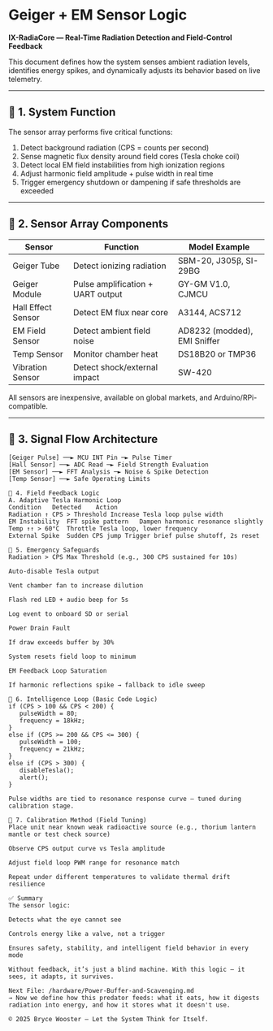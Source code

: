 # Geiger + EM Sensor Logic  
**IX-RadiaCore — Real-Time Radiation Detection and Field-Control Feedback**

This document defines how the system senses ambient radiation levels, identifies energy spikes, and dynamically adjusts its behavior based on live telemetry.

---

## 🧠 1. System Function

The sensor array performs five critical functions:

1. Detect background radiation (CPS = counts per second)
2. Sense magnetic flux density around field cores (Tesla choke coil)
3. Detect local EM field instabilities from high ionization regions
4. Adjust harmonic field amplitude + pulse width in real time
5. Trigger emergency shutdown or dampening if safe thresholds are exceeded

---

## 📡 2. Sensor Array Components

| Sensor | Function | Model Example |
|--------|----------|---------------|
| Geiger Tube | Detect ionizing radiation | SBM-20, J305β, SI-29BG |
| Geiger Module | Pulse amplification + UART output | GY-GM V1.0, CJMCU |
| Hall Effect Sensor | Detect EM flux near core | A3144, ACS712 |
| EM Field Sensor | Detect ambient field noise | AD8232 (modded), EMI Sniffer |
| Temp Sensor | Monitor chamber heat | DS18B20 or TMP36 |
| Vibration Sensor | Detect shock/external impact | SW-420 |

All sensors are inexpensive, available on global markets, and Arduino/RPi-compatible.

---

## 🔄 3. Signal Flow Architecture

```plaintext
[Geiger Pulse] ──► MCU INT Pin ─► Pulse Timer  
[Hall Sensor] ──► ADC Read ─► Field Strength Evaluation  
[EM Sensor] ──► FFT Analysis ─► Noise & Spike Detection  
[Temp Sensor] ──► Safe Operating Limits  

🧬 4. Field Feedback Logic
A. Adaptive Tesla Harmonic Loop
Condition	Detected	Action
Radiation ↑	CPS > Threshold	Increase Tesla loop pulse width
EM Instability	FFT spike pattern	Dampen harmonic resonance slightly
Temp ↑↑	> 60°C	Throttle Tesla loop, lower frequency
External Spike	Sudden CPS jump	Trigger brief pulse shutoff, 2s reset

🛑 5. Emergency Safeguards
Radiation > CPS Max Threshold (e.g., 300 CPS sustained for 10s)

Auto-disable Tesla output

Vent chamber fan to increase dilution

Flash red LED + audio beep for 5s

Log event to onboard SD or serial

Power Drain Fault

If draw exceeds buffer by 30%

System resets field loop to minimum

EM Feedback Loop Saturation

If harmonic reflections spike → fallback to idle sweep

🧠 6. Intelligence Loop (Basic Code Logic)
if (CPS > 100 && CPS < 200) {
   pulseWidth = 80;
   frequency = 18kHz;
}
else if (CPS >= 200 && CPS <= 300) {
   pulseWidth = 100;
   frequency = 21kHz;
}
else if (CPS > 300) {
   disableTesla();
   alert();
}

Pulse widths are tied to resonance response curve — tuned during calibration stage.

🧪 7. Calibration Method (Field Tuning)
Place unit near known weak radioactive source (e.g., thorium lantern mantle or test check source)

Observe CPS output curve vs Tesla amplitude

Adjust field loop PWM range for resonance match

Repeat under different temperatures to validate thermal drift resilience

✅ Summary
The sensor logic:

Detects what the eye cannot see

Controls energy like a valve, not a trigger

Ensures safety, stability, and intelligent field behavior in every mode

Without feedback, it’s just a blind machine. With this logic — it sees, it adapts, it survives.

Next File: /hardware/Power-Buffer-and-Scavenging.md
→ Now we define how this predator feeds: what it eats, how it digests radiation into energy, and how it stores what it doesn't use.

© 2025 Bryce Wooster — Let the System Think for Itself.

